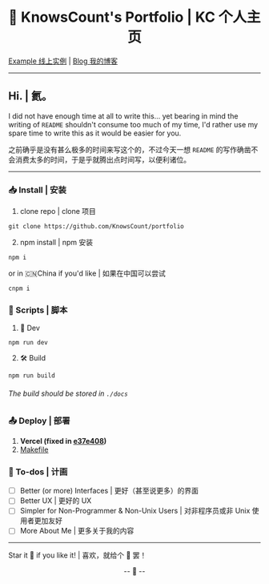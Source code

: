 <!--
 * @Description: readme 文档。
 * @Date: 2020-03-19 09:00:26
 * @Author: KnowsCount
 * @Github: https://github.com/KnowsCount/portfolio
 * @LastEditTime: 2020-12-05 06:24:13
 * @FilePath: /vuepress-theme-terminal-master/README.md
-->

<h1 align="center">📇 KnowsCount's Portfolio | KC 个人主页</h1>

[Example 线上实例](https://portfolio-git-master.knowscount.vercel.app) | [Blog 我的博客](https://docs.knowscount.cc)

---

## Hi. | 氦。

I did not have enough time at all to write this... yet bearing in mind the writing of `README` shouldn't consume too much of my time, I'd rather use my spare time to write this as it would be easier for you.

之前确乎是没有甚么极多的时间来写这个的，不过今天一想 `README` 的写作确凿不会消费太多的时间，于是乎就腾出点时间写，以便利诸位。

---

### 📥 Install | 安装

1. clone repo | clone 项目

```
git clone https://github.com/KnowsCount/portfolio
```

2. npm install | npm 安装

```
npm i
```

or in 🇨🇳China if you'd like | 如果在中国可以尝试

```
cnpm i
```

### 📜 Scripts | 脚本

1. 🧪 Dev

```
npm run dev
```

2. 🛠 Build

```
npm run build
```

###### The build should be stored in `./docs`

### 📤 Deploy | 部署

1. **Vercel (fixed in [e37e408](https://github.com/KnowsCount/portfolio/commit/e37e4086f64b193759814236103a38ef482159e1))**
2. [Makefile](https://github.com/KnowsCount/portfolio/blob/master/Makefile)

### 📌 To-dos | 计画

-   [ ] Better (or more) Interfaces | 更好（甚至说更多）的界面
-   [ ] Better UX | 更好的 UX
-   [ ] Simpler for Non-Programmer & Non-Unix Users | 对非程序员或非 Unix 使用者更加友好
-   [ ] More About Me | 更多关于我的内容

---

Star it 🌟 if you like it! | 喜欢，就给个 🌟 罢！

<p align="center">-- 🤩 --</p>

